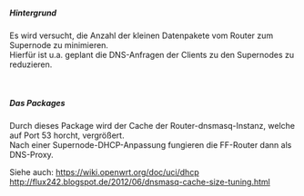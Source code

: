 ##### Hintergrund
Es wird versucht, die Anzahl der kleinen Datenpakete vom Router zum Supernode zu minimieren.  
Hierfür ist u.a. geplant die DNS-Anfragen der Clients zu den Supernodes zu reduzieren.

<br>

##### Das Packages
Durch dieses Package wird der Cache der Router-dnsmasq-Instanz, welche auf Port 53 horcht, vergrößert.  
Nach einer Supernode-DHCP-Anpassung fungieren die FF-Router dann als DNS-Proxy.


Siehe auch:
https://wiki.openwrt.org/doc/uci/dhcp  
http://flux242.blogspot.de/2012/06/dnsmasq-cache-size-tuning.html



